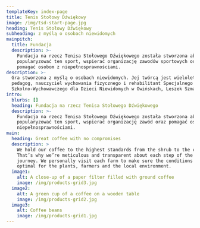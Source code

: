 ```yaml
---
templateKey: index-page
title: Tenis Stołowy Dźwiękowy
image: /img/tsd-start-page.jpg
heading: Tenis Stołowy Dźwiękowy
subheading: z myślą o osobach niewidomych
mainpitch:
  title: Fundacja
  description: >-
    Fundacja na rzecz Tenisa Stołowego Dźwiękowego została stworzona aby
    popularyzować ten sport, wspierać organizację zawodów sportowych oraz
    pomagać osobom z niepełnosprawnościami.
description: >-
  Gra stworzona z myślą o osobach niewidomych. Jej twórcą jest wieloletni
  pedagog, nauczyciel wychowania fizycznego i rehabilitant Specjalnego Ośrodka
  Szkolno-Wychowawczego dla Dzieci Niewidomych w Owińskach, Leszek Szmaj.
intro:
  blurbs: []
  heading: Fundacja na rzecz Tenisa Stołowego Dźwiękowego
  description: >-
    Fundacja na rzecz Tenisa Stołowego Dźwiękowego została stworzona aby
    popularyzować ten sport, wspierać organizację zawód oraz pomagać osobom z
    niepełnosprawnościami.
main:
  heading: Great coffee with no compromises
  description: >
    We hold our coffee to the highest standards from the shrub to the cup.
    That’s why we’re meticulous and transparent about each step of the coffee’s
    journey. We personally visit each farm to make sure the conditions are
    optimal for the plants, farmers and the local environment.
  image1:
    alt: A close-up of a paper filter filled with ground coffee
    image: /img/products-grid3.jpg
  image2:
    alt: A green cup of a coffee on a wooden table
    image: /img/products-grid2.jpg
  image3:
    alt: Coffee beans
    image: /img/products-grid1.jpg
---
```


